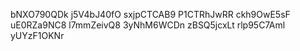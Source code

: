 bNXO790QDk
j5V4bJ40fO
sxjpCTCAB9
P1CTRhJwRR
ckh9OwE5sF
uE0RZa9NC8
l7mmZeivQ8
3yNhM6WCDn
zBSQ5jcxLt
rlp95C7Aml
yUYzF1OKNr
